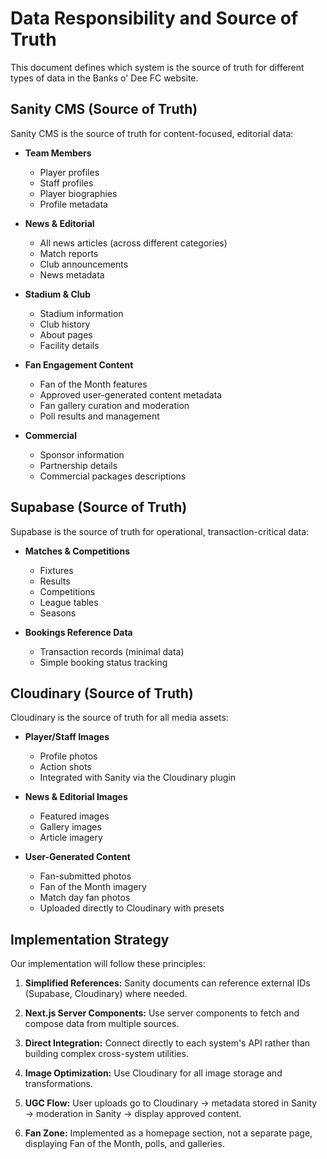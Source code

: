 # Data Responsibility and Source of Truth

This document defines which system is the source of truth for different types of data in the Banks o' Dee FC website.

## Sanity CMS (Source of Truth)

Sanity CMS is the source of truth for content-focused, editorial data:

- **Team Members**
  - Player profiles
  - Staff profiles
  - Player biographies
  - Profile metadata

- **News & Editorial**
  - All news articles (across different categories)
  - Match reports
  - Club announcements
  - News metadata

- **Stadium & Club**
  - Stadium information
  - Club history
  - About pages
  - Facility details

- **Fan Engagement Content**
  - Fan of the Month features
  - Approved user-generated content metadata
  - Fan gallery curation and moderation
  - Poll results and management

- **Commercial**
  - Sponsor information
  - Partnership details
  - Commercial packages descriptions

## Supabase (Source of Truth)

Supabase is the source of truth for operational, transaction-critical data:

- **Matches & Competitions**
  - Fixtures
  - Results
  - Competitions
  - League tables
  - Seasons

- **Bookings Reference Data**
  - Transaction records (minimal data)
  - Simple booking status tracking

## Cloudinary (Source of Truth)

Cloudinary is the source of truth for all media assets:

- **Player/Staff Images**
  - Profile photos
  - Action shots
  - Integrated with Sanity via the Cloudinary plugin

- **News & Editorial Images**
  - Featured images
  - Gallery images
  - Article imagery

- **User-Generated Content**
  - Fan-submitted photos
  - Fan of the Month imagery
  - Match day fan photos
  - Uploaded directly to Cloudinary with presets

## Implementation Strategy

Our implementation will follow these principles:

1. **Simplified References:** Sanity documents can reference external IDs (Supabase, Cloudinary) where needed.

2. **Next.js Server Components:** Use server components to fetch and compose data from multiple sources.

3. **Direct Integration:** Connect directly to each system's API rather than building complex cross-system utilities.

4. **Image Optimization:** Use Cloudinary for all image storage and transformations.

5. **UGC Flow:** User uploads go to Cloudinary → metadata stored in Sanity → moderation in Sanity → display approved content.

6. **Fan Zone:** Implemented as a homepage section, not a separate page, displaying Fan of the Month, polls, and galleries.
